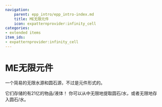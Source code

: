 ```yaml
---
navigation:
    parent: epp_intro/epp_intro-index.md
    title: ME无限元件
    icon: expatternprovider:infinity_cell
categories:
- extended items
item_ids:
- expatternprovider:infinity_cell
---
```


# ME无限元件

一个简易的无限水源和圆石源，不过是元件形式的。

<Row>
<ItemImage id="expatternprovider:infinity_cell" scale="4"></ItemImage>
</Row>

它们存储的有21亿的物品/液体！
你可以从中无限地提取圆石/水，或者无限地存入圆石/水。